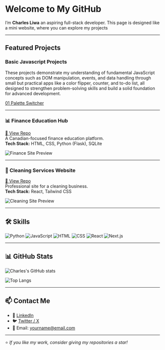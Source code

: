 # Welcome to My GitHub 

I’m **Charles Liwa** an aspiring full-stack developer. This page is designed like a mini website, where you can explore my projects 

---

##  Featured Projects  

### Basic Javascript Projects

These projects demonstrate my understanding of fundamental JavaScript concepts such as DOM manipulation, events, and data handling through small but practical apps like a color flipper, counter, and to-do list, all designed to strengthen problem-solving skills and build a solid foundation for advanced development.  

[01 Palette Switcher](https://github.com/devliwa/01-palette-switcher)

---

### 📊 Finance Education Hub  
[🔗 View Repo](https://github.com/yourusername/finance-website)  
A Canadian-focused finance education platform.  
**Tech Stack:** HTML, CSS, Python (Flask), SQLite  

![Finance Site Preview](https://via.placeholder.com/600x300.png?text=Finance+Education+Hub+Screenshot)

---

### 🧹 Cleaning Services Website  
[🔗 View Repo](https://github.com/yourusername/cleaning-site)  
Professional site for a cleaning business.  
**Tech Stack:** React, Tailwind CSS  

![Cleaning Site Preview](https://via.placeholder.com/600x300.png?text=Cleaning+Services+Website+Screenshot)

---

## 🛠️ Skills  

![Python](https://img.shields.io/badge/Python-3776AB?style=for-the-badge&logo=python&logoColor=white)
![JavaScript](https://img.shields.io/badge/JavaScript-F7DF1E?style=for-the-badge&logo=javascript&logoColor=black)
![HTML](https://img.shields.io/badge/HTML5-E34F26?style=for-the-badge&logo=html5&logoColor=white)
![CSS](https://img.shields.io/badge/CSS3-1572B6?style=for-the-badge&logo=css3&logoColor=white)
![React](https://img.shields.io/badge/React-20232A?style=for-the-badge&logo=react&logoColor=61DAFB)
![Next.js](https://img.shields.io/badge/Next.js-000000?style=for-the-badge&logo=nextdotjs&logoColor=white)

---

## 📊 GitHub Stats  

![Charles's GitHub stats](https://github-readme-stats.vercel.app/api?username=yourusername&show_icons=true&theme=tokyonight)  

![Top Langs](https://github-readme-stats.vercel.app/api/top-langs/?username=yourusername&layout=compact&theme=tokyonight)

---

## 📫 Contact Me  

- 💼 [LinkedIn](https://www.linkedin.com/in/yourprofile)  
- 🐦 [Twitter / X](https://twitter.com/yourprofile)  
- 📧 Email: yourname@email.com  

---

⭐️ *If you like my work, consider giving my repositories a star!*  
